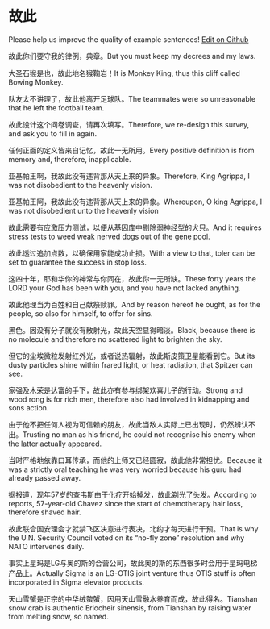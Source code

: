 # 故此

Please help us improve the quality of example sentences! [Edit on Github](https://github.com/jiyushe/jiyu-example-sentence-source/blob/main/chinese/guci.md)

<p><span class="chinese">故此你们要守我的律例，典章。</span><span class="english">But you must keep my decrees and my laws.</span></p>

<p><span class="chinese">大圣石猴是也，故此地名猴鞠岩！</span><span class="english">It is Monkey King, thus this cliff called Bowing Monkey.</span></p>

<p><span class="chinese">队友太不讲理了，故此他离开足球队。</span><span class="english">The teammates were so unreasonable that he left the football team.</span></p>

<p><span class="chinese">故此设计这个问卷调查，请再次填写。</span><span class="english">Therefore, we re-design this survey, and ask you to fill in again.</span></p>

<p><span class="chinese">任何正面的定义皆来自记忆，故此一无所用。</span><span class="english">Every positive definition is from memory and, therefore, inapplicable.</span></p>

<p><span class="chinese">亚基帕王啊，我故此没有违背那从天上来的异象。</span><span class="english">Therefore, King Agrippa, I was not disobedient to the heavenly vision.</span></p>

<p><span class="chinese">亚基帕王阿，我故此没有违背那从天上来的异象。</span><span class="english">Whereupon, O king Agrippa, I was not disobedient unto the heavenly vision</span></p>

<p><span class="chinese">故此需要有应激压力测试，以便从基因库中剔除弱神经型的犬只。</span><span class="english">And it requires stress tests to weed weak nerved dogs out of the gene pool.</span></p>

<p><span class="chinese">故此透过追加点数，以确保用家能成功止损。</span><span class="english">With a view to that, toler can be set to guarantee the success in stop loss.</span></p>

<p><span class="chinese">这四十年，耶和华你的神常与你同在，故此你一无所缺。</span><span class="english">These forty years the LORD your God has been with you, and you have not lacked anything.</span></p>

<p><span class="chinese">故此他理当为百姓和自己献祭赎罪。</span><span class="english">And by reason hereof he ought, as for the people, so also for himself, to offer for sins.</span></p>

<p><span class="chinese">黑色。因没有分子就没有散射光，故此天空显得暗淡。</span><span class="english">Black, because there is no molecule and therefore no scattered light to brighten the sky.</span></p>

<p><span class="chinese">但它的尘埃微粒发射红外光，或者说热辐射，故此斯皮策卫星能看到它。</span><span class="english">But its dusty particles shine within frared light, or heat radiation, that Spitzer can see.</span></p>

<p><span class="chinese">家强及木荣是达富的手下，故此亦有参与绑架欢喜儿子的行动。</span><span class="english">Strong and wood rong is for rich men, therefore also had involved in kidnapping and sons action.</span></p>

<p><span class="chinese">由于他不把任何人视为可信赖的朋友，故此当敌人实际上已出现时，仍然辨认不出。</span><span class="english">Trusting no man as his friend, he could not recognise his enemy when the latter actually appeared.</span></p>

<p><span class="chinese">当时严格地依靠口耳传承，而他的上师又已经圆寂，故此他非常担忧。</span><span class="english">Because it was a strictly oral teaching he was very worried because his guru had already passed away.</span></p>

<p><span class="chinese">据报道，现年57岁的查韦斯由于化疗开始掉发，故此剃光了头发。</span><span class="english">According to reports, 57-year-old Chavez since the start of chemotherapy hair loss, therefore shaved hair.</span></p>

<p><span class="chinese">故此联合国安理会才就禁飞区决意进行表决，北约才每天进行干预。</span><span class="english">That is why the U.N. Security Council voted on its “no-fly zone” resolution and why NATO intervenes daily.</span></p>

<p><span class="chinese">事实上星玛是LG与奥的斯的合营公司，故此奥的斯的东西很多时会用于星玛电梯产品上。</span><span class="english">Actually Sigma is an LG-OTIS joint venture thus OTIS stuff is often incorporated in Sigma elevator products.</span></p>

<p><span class="chinese">天山雪蟹是正宗的中华绒螯蟹，因用天山雪融水养育而成，故此得名。</span><span class="english">Tianshan snow crab is authentic Eriocheir sinensis, from Tianshan by raising water from melting snow, so named.</span></p>

